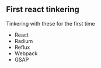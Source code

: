 ## First react tinkering

Tinkering with these for the first time
- React
- Radium
- Reflux
- Webpack
- GSAP 
